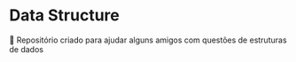 # Data Structure
 🌸 Repositório criado para ajudar alguns amigos com questões de estruturas de dados
